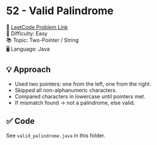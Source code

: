 # 52 - Valid Palindrome

🔗 [LeetCode Problem Link](https://leetcode.com/problems/valid-palindrome/)  
📌 Difficulty: Easy  
📚 Topic: Two-Pointer / String  
🖥️ Language: Java  

## 💡 Approach
- Used two pointers: one from the left, one from the right.  
- Skipped all non-alphanumeric characters.  
- Compared characters in lowercase until pointers met.  
- If mismatch found → not a palindrome, else valid.  

## ✅ Code
See `valid_palindrome.java` in this folder.
